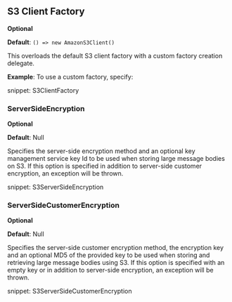## S3 Client Factory

**Optional**

**Default**: `() => new AmazonS3Client()`

This overloads the default S3 client factory with a custom factory creation delegate.

**Example**: To use a custom factory, specify:

snippet: S3ClientFactory

### ServerSideEncryption

**Optional**

**Default**: Null

Specifies the server-side encryption method and an optional key management service key Id to be used when storing large message bodies on S3. If this option is specified in addition to server-side customer encryption, an exception will be thrown.

snippet: S3ServerSideEncryption

### ServerSideCustomerEncryption

**Optional**

**Default**: Null

Specifies the server-side customer encryption method, the encryption key and an optional MD5 of the provided key to be used when storing and retrieving large message bodies using S3. If this option is specified with an empty key or in addition to server-side encryption, an exception will be thrown.

snippet: S3ServerSideCustomerEncryption
